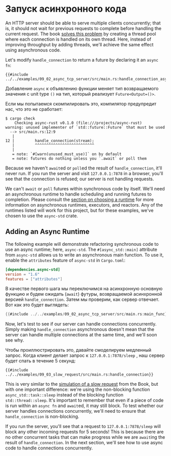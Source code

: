 # Запуск асинхронного кода

An HTTP server should be able to serve multiple clients concurrently; that is, it should not wait for previous requests to complete before handling the current request. The book [solves this problem](https://doc.rust-lang.org/book/ch20-02-multithreaded.html#turning-our-single-threaded-server-into-a-multithreaded-server) by creating a thread pool where each connection is handled on its own thread. Here, instead of improving throughput by adding threads, we'll achieve the same effect using asynchronous code.

Let's modify `handle_connection` to return a future by declaring it an `async fn`:

```rust,ignore
{{#include ../../examples/09_02_async_tcp_server/src/main.rs:handle_connection_async}}
```

Добавление `async` к объявлению функции меняет тип возвращаемого значения с unit type `()` на тип, который реализует `Future<Output=()>`.

Если мы попытаемся скомпилировать это, компилятор предупредит нас, что это не сработает:

```console
$ cargo check
    Checking async-rust v0.1.0 (file:///projects/async-rust)
warning: unused implementer of `std::future::Future` that must be used
  --> src/main.rs:12:9
   |
12 |         handle_connection(stream);
   |         ^^^^^^^^^^^^^^^^^^^^^^^^^^
   |
   = note: `#[warn(unused_must_use)]` on by default
   = note: futures do nothing unless you `.await` or poll them
```

Because we haven't `await`ed or `poll`ed the result of `handle_connection`, it'll never run. If you run the server and visit `127.0.0.1:7878` in a browser, you'll see that the connection is refused; our server is not handling requests.

We can't `await` or `poll` futures within synchronous code by itself. We'll need an asynchronous runtime to handle scheduling and running futures to completion. Please consult the [section on choosing a runtime](../08_ecosystem/00_chapter.md) for more information on asynchronous runtimes, executors, and reactors. Any of the runtimes listed will work for this project, but for these examples, we've chosen to use the `async-std` crate.

## Adding an Async Runtime

The following example will demonstrate refactoring synchronous code to use an async runtime; here, `async-std`. The `#[async_std::main]` attribute from `async-std` allows us to write an asynchronous main function. To use it, enable the `attributes` feature of `async-std` in `Cargo.toml`:

```toml
[dependencies.async-std]
version = "1.6"
features = ["attributes"]
```

В качестве первого шага мы переключимся на асинхронную основную функцию и будем ожидать (`await`) футуры, возвращаемой асинхронной версией `handle_connection`. Затем мы проверим, как сервер отвечает. Вот как это будет выглядеть:

```rust
{{#include ../../examples/09_02_async_tcp_server/src/main.rs:main_func}}
```

Now, let's test to see if our server can handle connections concurrently. Simply making `handle_connection` asynchronous doesn't mean that the server can handle multiple connections at the same time, and we'll soon see why.

Чтобы проиллюстрировать это, давайте смоделируем медленный запрос. Когда клиент делает запрос к `127.0.0.1:7878/sleep` , наш сервер будет спать в течение 5 секунд:

```rust,ignore
{{#include ../../examples/09_03_slow_request/src/main.rs:handle_connection}}
```

This is very similar to the [simulation of a slow request](https://doc.rust-lang.org/book/ch20-02-multithreaded.html#simulating-a-slow-request-in-the-current-server-implementation) from the Book, but with one important difference: we're using the non-blocking function `async_std::task::sleep` instead of the blocking function `std::thread::sleep`. It's important to remember that even if a piece of code is run within an `async fn` and `await`ed, it may still block. To test whether our server handles connections concurrently, we'll need to ensure that `handle_connection` is non-blocking.

If you run the server, you'll see that a request to `127.0.0.1:7878/sleep` will block any other incoming requests for 5 seconds! This is because there are no other concurrent tasks that can make progress while we are `await`ing the result of `handle_connection`. In the next section, we'll see how to use async code to handle connections concurrently.
